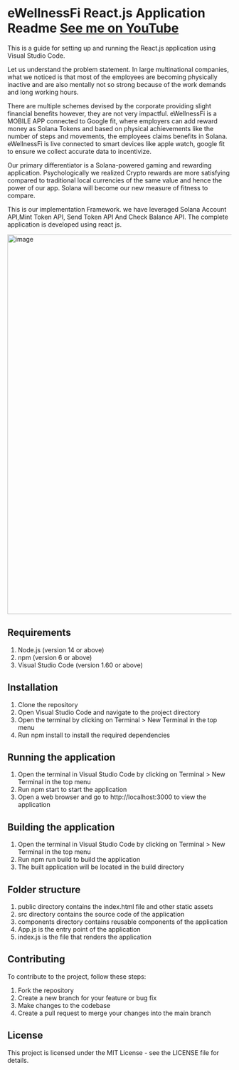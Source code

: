 # eWellnessFi React.js Application Readme [See me on YouTube](https://www.google.com)

This is a guide for setting up and running the React.js application using Visual Studio Code.

Let us understand the problem statement. In large multinational companies, what we noticed is that most of the employees are becoming physically inactive and are also mentally not so strong because of the work demands and long working hours.

There are multiple schemes devised by the corporate providing slight financial benefits however, they are not very impactful. 
eWellnessFi is a MOBILE APP connected to Google fit, where employers can add reward money as Solana Tokens and based on physical achievements like the number of steps and movements, the employees claims benefits in Solana. eWellnessFi is live connected to smart devices like apple watch, google fit to ensure we collect accurate data to incentivize.

Our primary differentiator is a Solana-powered gaming and rewarding application. Psychologically we realized Crypto rewards are more satisfying compared to traditional local  currencies of the same value and hence the power of our app. Solana will become our new measure of fitness to compare.

This is our implementation Framework. we have leveraged Solana Account API,Mint Token API, Send Token API And Check Balance API. The complete  application is developed using react js.

<img width="852" alt="image" src="https://user-images.githubusercontent.com/114743891/225197309-0666c265-5c4f-4b13-b6ed-e2569f67bd16.png">


## Requirements
1. Node.js (version 14 or above)
2. npm (version 6 or above)
3. Visual Studio Code (version 1.60 or above)

## Installation
1. Clone the repository
2. Open Visual Studio Code and navigate to the project directory
3. Open the terminal by clicking on Terminal > New Terminal in the top menu
4. Run npm install to install the required dependencies

## Running the application
1. Open the terminal in Visual Studio Code by clicking on Terminal > New Terminal in the top menu
2. Run npm start to start the application
3. Open a web browser and go to http://localhost:3000 to view the application

## Building the application
1. Open the terminal in Visual Studio Code by clicking on Terminal > New Terminal in the top menu
2. Run npm run build to build the application
3. The built application will be located in the build directory

## Folder structure
1. public directory contains the index.html file and other static assets
2. src directory contains the source code of the application
3. components directory contains reusable components of the application
4. App.js is the entry point of the application
5. index.js is the file that renders the application

## Contributing
To contribute to the project, follow these steps:

1. Fork the repository
2. Create a new branch for your feature or bug fix
3. Make changes to the codebase
4. Create a pull request to merge your changes into the main branch

## License
This project is licensed under the MIT License - see the LICENSE file for details.
